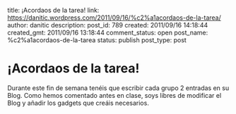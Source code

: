 title: ¡Acordaos de la tarea!
link: https://danitic.wordpress.com/2011/09/16/%c2%a1acordaos-de-la-tarea/
author: danitic
description: 
post_id: 789
created: 2011/09/16 14:18:44
created_gmt: 2011/09/16 13:18:44
comment_status: open
post_name: %c2%a1acordaos-de-la-tarea
status: publish
post_type: post

# ¡Acordaos de la tarea!

Durante este fin de semana tenéis que escribir cada grupo 2 entradas en su Blog. Como hemos comentado antes en clase, soys libres de modificar el Blog y añadir los gadgets que creáis necesarios.